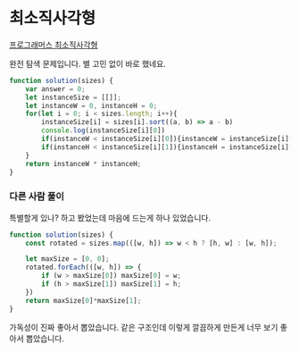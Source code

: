 # 최소직사각형  
[프로그래머스 최소직사각형](https://school.programmers.co.kr/learn/courses/30/lessons/86491)  

완전 탐색 문제입니다. 별 고민 없이 바로 했네요.  

```js
function solution(sizes) {
    var answer = 0;
    let instanceSize = [[]];
    let instanceW = 0, instanceH = 0;
    for(let i = 0; i < sizes.length; i++){
        instanceSize[i] = sizes[i].sort((a, b) => a - b)
        console.log(instanceSize[i][0])
        if(instanceW < instanceSize[i][0]){instanceW = instanceSize[i][0]}
        if(instanceH < instanceSize[i][1]){instanceH = instanceSize[i][1]}
    }
    return instanceW * instanceH;
}
```  

### 다른 사람 풀이  

특별할게 있나? 하고 봤었는데 마음에 드는게 하나 있었습니다.  

```js
function solution(sizes) {
    const rotated = sizes.map(([w, h]) => w < h ? [h, w] : [w, h]);

    let maxSize = [0, 0];
    rotated.forEach(([w, h]) => {
        if (w > maxSize[0]) maxSize[0] = w;
        if (h > maxSize[1]) maxSize[1] = h;
    })
    return maxSize[0]*maxSize[1];
}
```  
가독성이 진짜 좋아서 뽑았습니다. 같은 구조인데 이렇게 깔끔하게 만든게 너무 보기 좋아서 뽑았습니다.